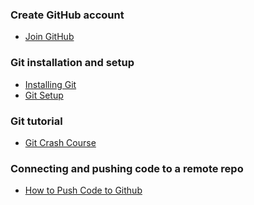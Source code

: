 <h3>Create GitHub account</h3>

- [Join GitHub](https://github.com/join)

<h3>Git installation and setup</h3>

- [Installing Git](https://git-scm.com/book/en/v2/Getting-Started-Installing-Git)
- [Git Setup](https://git-scm.com/book/en/v2/Getting-Started-First-Time-Git-Setup)

<h3>Git tutorial</h3>

- [Git Crash Course](https://youtu.be/8JJ101D3knE?si=XfSASnQ854AG3dSE)

<h3>Connecting and pushing code to a remote repo</h3>

- [How to Push Code to Github](https://youtu.be/wrb7Gge9yoE?si=VxCrjHKLyiH9SfiK)

